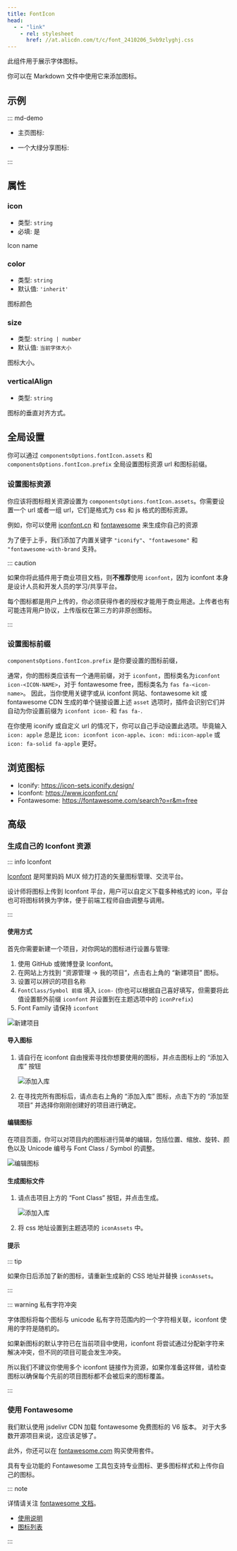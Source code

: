 ```yaml
---
title: FontIcon
head:
  - - "link"
    - rel: stylesheet
      href: //at.alicdn.com/t/c/font_2410206_5vb9zlyghj.css
---
```


此组件用于展示字体图标。

你可以在 Markdown 文件中使用它来添加图标。

<!-- more -->

## 示例

<!-- #region demo -->

::: md-demo

- 主页图标: <FontIcon icon="home" />

- 一个大绿分享图标: <FontIcon icon="share" color="#3eaf7c" size="32" />

:::

<!-- #endregion demo -->

## 属性

### icon

- 类型: `string`
- 必填: 是

Icon name

### color

- 类型: `string`
- 默认值: `'inherit'`

图标颜色

### size

- 类型: `string | number`
- 默认值: `当前字体大小`

图标大小。

### verticalAlign

- 类型: `string`

图标的垂直对齐方式。

## 全局设置

你可以通过 `componentsOptions.fontIcon.assets` 和 `componentsOptions.fontIcon.prefix` 全局设置图标资源 url 和图标前缀。

### 设置图标资源

你应该将图标相关资源设置为 `componentsOptions.fontIcon.assets`。你需要设置一个 url 或者一组 url，它们是格式为 css 和 js 格式的图标资源。

例如，你可以使用 [iconfont.cn](https://www.iconfont.cn/) 和 [fontawesome](https://fontawesome.com) 来生成你自己的资源

为了便于上手，我们添加了内置关键字 `"iconify"`、`"fontawesome"` 和 `"fontawesome-with-brand` 支持。

::: caution

如果你将此插件用于商业项目文档，则**不推荐**使用 `iconfont`，因为 iconfont 本身是设计人员和开发人员的学习/共享平台。

每个图标都是用户上传的，你必须获得作者的授权才能用于商业用途。上传者也有可能违背用户协议，上传版权在第三方的非原创图标。

:::

### 设置图标前缀

`componentsOptions.fontIcon.prefix` 是你要设置的图标前缀，

通常，你的图标类应该有一个通用前缀，对于 `iconfont`，图标类名为`iconfont icon-<ICON-NAME>`，对于 fontawesome free，图标类名为 `fas fa-<icon-name>`。 因此，当你使用关键字或从 iconfont 网站、fontawesome kit 或 fontawesome CDN 生成的单个链接设置上述 `asset` 选项时，插件会识别它们并自动为你设置前缀为 `iconfont icon-` 和 `fas fa-`.

在你使用 iconify 或自定义 url 的情况下，你可以自己手动设置此选项。毕竟输入 `icon: apple` 总是比 `icon: iconfont icon-apple`、`icon: mdi:icon-apple` 或 `icon: fa-solid fa-apple` 更好。

## 浏览图标

- Iconify: <https://icon-sets.iconify.design/>
- Iconfont: <https://www.iconfont.cn/>
- Fontawesome: <https://fontawesome.com/search?o=r&m=free>

## 高级

### 生成自己的 Iconfont 资源

::: info Iconfont

[Iconfont](https://iconfont.cn) 是阿里妈妈 MUX 倾力打造的矢量图标管理、交流平台。

设计师将图标上传到 Iconfont 平台，用户可以自定义下载多种格式的 icon，平台也可将图标转换为字体，便于前端工程师自由调整与调用。

:::

#### 使用方式

首先你需要新建一个项目，对你网站的图标进行设置与管理:

1. 使用 GitHub 或微博登录 Iconfont。
1. 在网站上方找到 “资源管理 → 我的项目”，点击右上角的 “新建项目” 图标。
1. 设置可以辨识的项目名称
1. `FontClass/Symbol 前缀` 填入 `icon-` (你也可以根据自己喜好填写，但需要将此值设置额外前缀 `iconfont` 并设置到在主题选项中的 `iconPrefix`)
1. Font Family 请保持 `iconfont`

![新建项目](./assets/iconfont-new.png)

#### 导入图标

1. 请自行在 iconfont 自由搜索寻找你想要使用的图标，并点击图标上的 “添加入库” 按钮

   ![添加入库](./assets/iconfont-add.png)

1. 在寻找完所有图标后，请点击右上角的 “添加入库” 图标，点击下方的 “添加至项目” 并选择你刚刚创建好的项目进行确定。

#### 编辑图标

在项目页面，你可以对项目内的图标进行简单的编辑，包括位置、缩放、旋转、颜色以及 Unicode 编号与 Font Class / Symbol 的调整。

![编辑图标](./assets/iconfont-edit.png)

#### 生成图标文件

1. 请点击项目上方的 “Font Class” 按钮，并点击生成。

   ![添加入库](./assets/iconfont-generate.png)

1. 将 css 地址设置到主题选项的 `iconAssets` 中。

#### 提示

::: tip

如果你日后添加了新的图标，请重新生成新的 CSS 地址并替换 `iconAssets`。

:::

::: warning 私有字符冲突

字体图标将每个图标与 unicode 私有字符范围内的一个字符相关联，iconfont 使用的字符是随机的。

如果新图标的默认字符已在当前项目中使用，iconfont 将尝试通过分配新字符来解决冲突，但不同的项目可能会发生冲突。

所以我们不建议你使用多个 iconfont 链接作为资源，如果你准备这样做，请检查图标以确保每个先前的项目图标都不会被后来的图标覆盖。

:::

### 使用 Fontawesome

我们默认使用 jsdelivr CDN 加载 fontawesome 免费图标的 V6 版本。 对于大多数开源项目来说，这应该足够了。

此外，你还可以在 [fontawesome.com](https://fontawesome.com) 购买使用套件。

具有专业功能的 Fontawesome 工具包支持专业图标、更多图标样式和上传你自己的图标。

::: note

详情请关注 [fontawesome 文档](https://fontawesome.com/)。

- [使用说明](https://fontawesome.com/docs/web/add-icons/how-to)
- [图标列表](https://fontawesome.com/search?o=r&m=free)

:::
